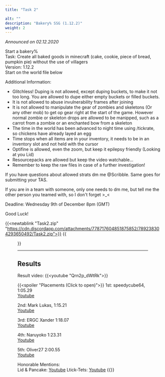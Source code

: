 ```yaml
---
title: "Task 2"

alt: ""
description: "Bakery% SSG (1.12.2)"
weight: 2
---
```

*Announced on 02.12.2020*  
  
Start a bakery%  
Task: Create all baked goods in minecraft (cake, cookie, piece of bread, pumpkin pie) without the use of villagers  
Version: 1.12.2  
Start on the world file below  
  
Additional Information:  
- Glitchless! Duping is not allowed, except duping buckets, to make it not too long. You are allowed to dupe either empty buckets or filled buckets.
- It is not allowed to abuse invulnerability frames after joining
- It is not allowed to manipulate the gear of zombies and skeletons (Or any other mob) to get op gear right at the start of the game. However normal zombie or skeleton drops are allowed to be manipped, such as a carrot from a zombie or an enchanted bow from a skeleton
- The time in the world has been advanced to night time using /tickrate, so chickens have already layed an egg
- Time stops when all items are in your inventory, it needs to be in an inventory slot and not held with the cursor
- Optifine is allowed, even the zoom, but keep it epilepsy friendly (Looking at you Lid)
- Resourcepacks are allowed but keep the video watchable...
- Remember to keep the raw files in case of a further investigation!

If you have questions about allowed strats dm me @Scribble. Same goes for submitting your TAS.  
  
If you are in a team with someone, only one needs to dm me, but tell me the other person you teamed with, so I don't forget >_<

Deadline: Wednesday 9th of December 8pm (GMT)

Good Luck!  
  
{{<newtablink "Task2.zip" "https://cdn.discordapp.com/attachments/778717604851875852/789238304293650492/Task2.zip">}}
{{<figure class="screenshot" src="../thumbnails/Preview2.jpg">}}
  
  ---
## Results
Result video:
{{<youtube "Qrn2p_dWtRk">}}  
  
{{<spoiler "Placements (Click to open)">}}
1st: speedycube64, 1:05.29  
[Youtube](https://youtu.be/AXMYziX3uQE)
  
2nd: Mark Lukas, 1:15.21  
[Youtube](https://youtu.be/yr2Z40amaV4)
  
3rd: ERGC Xander 1:18.07  
[Youtube](https://youtu.be/cZ7e6UBubto)
  
4th: Naruyoko 1:23.31  
[Youtube](https://youtu.be/eBM2ArYR7nQ)
  
5th: Oliver27 2:00.55  
[Youtube](https://www.youtube.com/watch?v=z4T67rAXCx8)
  
Honorable Mentions:  
Lid & Pancake: [Youtube](https://www.youtube.com/watch?v=eHuxYRPCe2c)
Ltick-Tets: [Youtube](https://youtu.be/Vq-dafGY9KE)
{{</spoiler>}}